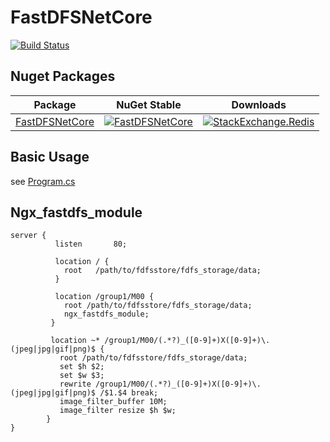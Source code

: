 # FastDFSNetCore

[![Build Status](https://dev.azure.com/q568022847/FastDFSNetCore/_apis/build/status/caozhiyuan.FastDFSNetCore?branchName=master)](https://dev.azure.com/q568022847/FastDFSNetCore/_build/latest?definitionId=5&branchName=master)

## Nuget Packages

| Package | NuGet Stable | Downloads |
| ------- | ------------ | --------- | 
| [FastDFSNetCore](https://www.nuget.org/packages/FastDFSNetCore/) | [![FastDFSNetCore](https://img.shields.io/nuget/v/FastDFSNetCore.svg)](https://www.nuget.org/packages/FastDFSNetCore/) | [![StackExchange.Redis](https://img.shields.io/nuget/dt/FastDFSNetCore.svg)](https://www.nuget.org/packages/FastDFSNetCore/) |

## Basic Usage

see [Program.cs](https://github.com/caozhiyuan/FastDFSNetCore/blob/master/src/FastDFS.Test/Program.cs)


## Ngx_fastdfs_module


``` nginx
server {
          listen       80;
 
          location / {
            root   /path/to/fdfsstore/fdfs_storage/data;
          }
 
          location /group1/M00 {
            root /path/to/fdfsstore/fdfs_storage/data;
            ngx_fastdfs_module;                   
         }  
          
         location ~* /group1/M00/(.*?)_([0-9]+)X([0-9]+)\.(jpeg|jpg|gif|png)$ {
           root /path/to/fdfsstore/fdfs_storage/data;       
           set $h $2;
           set $w $3;
           rewrite /group1/M00/(.*?)_([0-9]+)X([0-9]+)\.(jpeg|jpg|gif|png)$ /$1.$4 break;
           image_filter_buffer 10M;
           image_filter resize $h $w;                 
        }        
}
```
